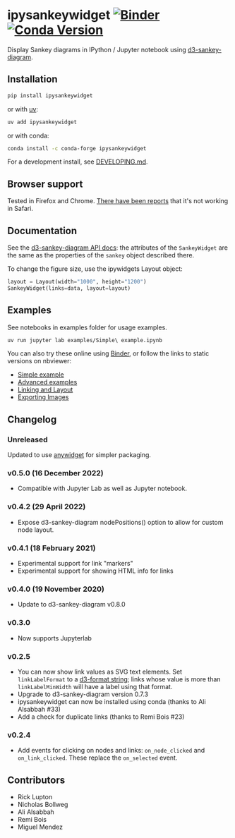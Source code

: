 # ipysankeywidget [![Binder](https://mybinder.org/badge.svg)](https://mybinder.org/v2/gh/ricklupton/ipysankeywidget/master?urlpath=lab/tree/examples/Simple%20example.ipynb) [![Conda Version](https://img.shields.io/conda/vn/conda-forge/ipysankeywidget.svg)](https://anaconda.org/conda-forge/ipysankeywidget) 

Display Sankey diagrams in IPython / Jupyter notebook using [d3-sankey-diagram](https://github.com/ricklupton/d3-sankey-diagram).

## Installation

```sh
pip install ipysankeywidget
```

or with [uv](https://github.com/astral-sh/uv):

```sh
uv add ipysankeywidget
```

or with conda:

```sh
conda install -c conda-forge ipysankeywidget
```

For a development install, see [DEVELOPING.md](DEVELOPING.md).

## Browser support

Tested in Firefox and Chrome. [There have been reports](https://github.com/ricklupton/ipysankeywidget/issues/2) that it's not working in Safari.
    
## Documentation

See the
[d3-sankey-diagram API docs](https://github.com/ricklupton/d3-sankey-diagram/wiki):
the attributes of the `SankeyWidget` are the same as the properties of the `sankey` object described there.

To change the figure size, use the ipywidgets Layout object:

```python
layout = Layout(width="1000", height="1200")
SankeyWidget(links=data, layout=layout)
```

## Examples

See notebooks in examples folder for usage examples. 

```sh
uv run jupyter lab examples/Simple\ example.ipynb
```

You can also try these online using [Binder](https://mybinder.org/v2/gh/ricklupton/ipysankeywidget/master?urlpath=lab/tree/examples/Simple%20example.ipynb), or follow the links to static versions on nbviewer:
- [Simple example](http://nbviewer.jupyter.org/github/ricklupton/ipysankeywidget/blob/master/examples/Simple%20example.ipynb)
- [Advanced examples](http://nbviewer.jupyter.org/github/ricklupton/ipysankeywidget/blob/master/examples/More%20examples.ipynb)
- [Linking and Layout](http://nbviewer.jupyter.org/github/ricklupton/ipysankeywidget/blob/master/examples/Linking%20and%20Layout.ipynb)
- [Exporting Images](http://nbviewer.jupyter.org/github/ricklupton/ipysankeywidget/blob/master/examples/Exporting%20Images.ipynb)

## Changelog

### Unreleased

Updated to use [anywidget](https://anywidget.dev/) for simpler packaging.

### v0.5.0 (16 December 2022)

- Compatible with Jupyter Lab as well as Jupyter notebook.

### v0.4.2 (29 April 2022)

- Expose d3-sankey-diagram nodePositions() option to allow for custom node layout.

### v0.4.1 (18 February 2021)

- Experimental support for link "markers"
- Experimental support for showing HTML info for links

### v0.4.0 (19 November 2020)

- Update to d3-sankey-diagram v0.8.0

### v0.3.0

- Now supports Jupyterlab

### v0.2.5

- You can now show link values as SVG text elements. Set `linkLabelFormat` to a [d3-format string](https://github.com/d3/d3-format#locale_format); links whose value is more than `linkLabelMinWidth` will have a label using that format.
- Upgrade to d3-sankey-diagram version 0.7.3
- ipysankeywidget can now be installed using conda (thanks to Ali Alsabbah #33)
- Add a check for duplicate links (thanks to Remi Bois #23)

### v0.2.4

- Add events for clicking on nodes and links: `on_node_clicked` and
  `on_link_clicked`. These replace the `on_selected` event.

## Contributors

- Rick Lupton
- Nicholas Bollweg
- Ali Alsabbah
- Remi Bois
- Miguel Mendez

